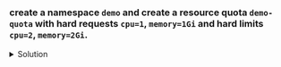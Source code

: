 ### create a namespace `demo` and create a resource quota `demo-quota` with hard requests `cpu=1`, `memory=1Gi` and hard limits `cpu=2`, `memory=2Gi`. 

<details><summary>Solution</summary>
<p>

```bash
# create namespace
k create ns demo

# create resource quota > quota.yaml
      apiVersion: v1
      kind: ResourceQuota
      metadata:
        name: demo-quota
        namespace: demo
      spec:
        hard:
          requests.cpu: "1"
          requests.memory: 1Gi
          limits.cpu: "2"
          limits.memory: 2Gi

k create -f quota.yaml

k create quota demo-quota -n demo --hard=requests.cpu=1,requests.memory=1Gi,limits.cpu=2,limits.memory=2Gi 
```

</p>
</details>